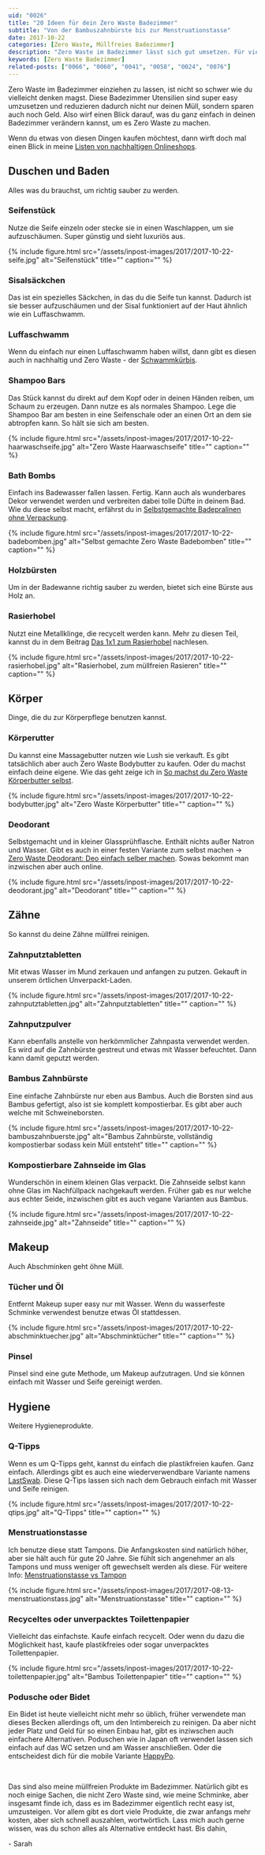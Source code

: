 ```yaml
---
uid: "0026"
title: "20 Ideen für dein Zero Waste Badezimmer"
subtitle: "Von der Bambuszahnbürste bis zur Menstruationstasse"
date: 2017-10-22
categories: [Zero Waste, Müllfreies Badezimmer]
description: "Zero Waste im Badezimmer lässt sich gut umsetzen. Für vieles gibt es einen einfachen Ersatz, der Geld spart und das Leben sogar leichter macht."
keywords: [Zero Waste Badezimmer]
related-posts: ["0066", "0060", "0041", "0058", "0024", "0076"]
---
```

Zero Waste im Badezimmer einziehen zu lassen, ist nicht so schwer wie du vielleicht denken magst. Diese Badezimmer Utensilien sind super easy umzusetzen und reduzieren dadurch nicht nur deinen Müll, sondern sparen auch noch Geld. Also wirf einen Blick darauf, was du ganz einfach in deinen Badezimmer verändern kannst, um es Zero Waste zu machen.

Wenn du etwas von diesen Dingen kaufen möchtest, dann wirft doch mal einen Blick in meine [Listen von nachhaltigen Onlineshops](/blog/plastikfrei-einkaufen-alle-onlineshops).

## Duschen und Baden
Alles was du brauchst, um richtig sauber zu werden.

### Seifenstück
Nutze die Seife einzeln oder stecke sie in einen Waschlappen, um sie aufzuschäumen. Super günstig und sieht luxuriös aus.

{% include figure.html src="/assets/inpost-images/2017/2017-10-22-seife.jpg" alt="Seifenstück" title="" caption="" %}

### Sisalsäckchen
Das ist ein spezielles Säckchen, in das du die Seife tun kannst. Dadurch ist sie besser aufzuschäumen und der Sisal funktioniert auf der Haut ähnlich wie ein Luffaschwamm.

### Luffaschwamm
Wenn du einfach nur einen Luffaschwamm haben willst, dann gibt es diesen auch in nachhaltig und Zero Waste - der [Schwammkürbis](https://de.wikipedia.org/wiki/Schwammk%C3%BCrbis).

### Shampoo Bars
Das Stück kannst du direkt auf dem Kopf oder in deinen Händen reiben, um Schaum zu erzeugen. Dann nutze es als normales Shampoo. Lege die Shampoo Bar am besten in eine Seifenschale oder an einen Ort an dem sie abtropfen kann. So hält sie sich am besten.

{% include figure.html src="/assets/inpost-images/2017/2017-10-22-haarwaschseife.jpg" alt="Zero Waste Haarwaschseife" title="" caption="" %}

### Bath Bombs
Einfach ins Badewasser fallen lassen. Fertig. Kann auch als wunderbares Dekor verwendet werden und verbreiten dabei tolle Düfte in deinem Bad. Wie du diese selbst macht, erfährst du in [Selbstgemachte Badepralinen ohne Verpackung](/blog/selbstgemachte-badepralinen/).

{% include figure.html src="/assets/inpost-images/2017/2017-10-22-badebomben.jpg" alt="Selbst gemachte Zero Waste Badebomben" title="" caption="" %}

### Holzbürsten
Um in der Badewanne richtig sauber zu werden, bietet sich eine Bürste aus Holz an.

### Rasierhobel  
Nutzt eine Metallklinge, die recycelt werden kann. Mehr zu diesen Teil, kannst du in dem Beitrag [Das 1x1 zum Rasierhobel](/blog/das-1-mal-1-zum-rasierhobel/) nachlesen.

{% include figure.html src="/assets/inpost-images/2017/2017-10-22-rasierhobel.jpg" alt="Rasierhobel, zum müllfreien Rasieren" title="" caption="" %}

## Körper
Dinge, die du zur Körperpflege benutzen kannst.

### Körperutter
Du kannst eine Massagebutter nutzen wie Lush sie verkauft. Es gibt tatsächlich aber auch Zero Waste Bodybutter zu kaufen. Oder du machst einfach deine eigene. Wie das geht zeige ich in [So machst du Zero Waste Körperbutter selbst](/blog/zero-waste-koerperbutter-selbst-machen/).

{% include figure.html src="/assets/inpost-images/2017/2017-10-22-bodybutter.jpg" alt="Zero Waste Körperbutter" title="" caption="" %}

### Deodorant
Selbstgemacht und in kleiner Glassprühflasche. Enthält nichts außer Natron und Wasser. Gibt es auch in einer festen Variante zum selbst machen -> [Zero Waste Deodorant: Deo einfach selber machen](/blog/zero-waste-deodorant-deo-selber-machen/). Sowas bekommt man inzwischen aber auch online.

{% include figure.html src="/assets/inpost-images/2017/2017-10-22-deodorant.jpg" alt="Deodorant" title="" caption="" %}

## Zähne
So kannst du deine Zähne müllfrei reinigen.

### Zahnputztabletten
Mit etwas Wasser im Mund zerkauen und anfangen zu putzen. Gekauft in unserem örtlichen Unverpackt-Laden.

{% include figure.html src="/assets/inpost-images/2017/2017-10-22-zahnputztabletten.jpg" alt="Zahnputztabletten" title="" caption="" %}

### Zahnputzpulver
Kann ebenfalls anstelle von herkömmlicher Zahnpasta verwendet werden. Es wird auf die Zahnbürste gestreut und etwas mit Wasser befeuchtet. Dann kann damit geputzt werden.

### Bambus Zahnbürste  
Eine einfache Zahnbürste nur eben aus Bambus. Auch die Borsten sind aus Bambus gefertigt, also ist sie komplett kompostierbar. Es gibt aber auch welche mit Schweineborsten.

{% include figure.html src="/assets/inpost-images/2017/2017-10-22-bambuszahnbuerste.jpg" alt="Bambus Zahnbürste, vollständig kompostierbar sodass kein Müll entsteht" title="" caption="" %}

### Kompostierbare Zahnseide im Glas
Wunderschön in einem kleinen Glas verpackt. Die Zahnseide selbst kann ohne Glas im Nachfüllpack nachgekauft werden. Früher gab es nur welche aus echter Seide, inzwischen gibt es auch vegane Varianten aus Bambus.

{% include figure.html src="/assets/inpost-images/2017/2017-10-22-zahnseide.jpg" alt="Zahnseide" title="" caption="" %}

## Makeup
Auch Abschminken geht öhne Müll.

### Tücher und Öl  
Entfernt Makeup super easy nur mit Wasser. Wenn du wasserfeste Schminke verwendest benutze etwas Öl stattdessen.

{% include figure.html src="/assets/inpost-images/2017/2017-10-22-abschminktuecher.jpg" alt="Abschminktücher" title="" caption="" %}

### Pinsel
Pinsel sind eine gute Methode, um Makeup aufzutragen. Und sie können einfach mit Wasser und Seife gereinigt werden.

## Hygiene
Weitere Hygieneprodukte.

### Q-Tipps
Wenn es um Q-Tipps geht, kannst du einfach die plastikfreien kaufen. Ganz einfach. Allerdings gibt es auch eine wiederverwendbare Variante namens [LastSwab](https://lastobject.com/pages/lastswab). Diese Q-Tips lassen sich nach dem Gebrauch einfach mit Wasser und Seife reinigen.

{% include figure.html src="/assets/inpost-images/2017/2017-10-22-qtips.jpg" alt="Q-Tipps" title="" caption="" %}

### Menstruationstasse  
Ich benutze diese statt Tampons. Die Anfangskosten sind natürlich höher, aber sie hält auch für gute 20 Jahre. Sie fühlt sich angenehmer an als Tampons und muss weniger oft gewechselt werden als diese. Für weitere Info: [Menstruationstasse vs Tampon](menstruationstasse-vs-tampon)

{% include figure.html src="/assets/inpost-images/2017/2017-08-13-menstruationstass.jpg" alt="Menstruationstasse" title="" caption="" %}

### Recyceltes oder unverpacktes Toilettenpapier
Vielleicht das einfachste. Kaufe einfach recycelt. Oder wenn du dazu die Möglichkeit hast, kaufe plastikfreies oder sogar unverpacktes Toilettenpapier.

{% include figure.html src="/assets/inpost-images/2017/2017-10-22-toilettenpapier.jpg" alt="Bambus Toilettenpapier" title="" caption="" %}

### Podusche oder Bidet
Ein Bidet ist heute vielleicht nicht mehr so üblich, früher verwendete man dieses Becken allerdings oft, um den Intimbereich zu reinigen. Da aber nicht jeder Platz und Geld für so einen Einbau hat, gibt es inziwschen auch einfachere Alternativen. Poduschen wie in Japan oft verwendet lassen sich einfach auf das WC setzen und am Wasser anschließen. Oder die entscheidest dich für die mobile Variante [HappyPo](https://happypo.de/).

&nbsp;

Das sind also meine müllfreien Produkte im Badezimmer. Natürlich gibt es noch einige Sachen, die nicht Zero Waste sind, wie meine Schminke, aber insgesamt finde ich, dass es im Badezimmer eigentlich recht easy ist, umzusteigen. Vor allem gibt es dort viele Produkte, die zwar anfangs mehr kosten, aber sich schnell auszahlen, wortwörtlich. Lass mich auch gerne wissen, was du schon alles als Alternative entdeckt hast. Bis dahin,

\- Sarah
